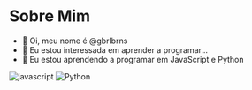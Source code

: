 # Sobre Mim


- 👋 Oi, meu nome é @gbrlbrns
- 👀 Eu estou interessada em aprender a programar...
- 🌱 Eu estou aprendendo a programar em JavaScript e Python

![javascript](https://img.shields.io/badge/JavaScript-323330?style=for-the-badge&logo=javascript&logoColor=F7DF1E)
![Python](https://img.shields.io/badge/Python-FFD43B?style=for-the-badge&logo=python&logoColor=blue)

